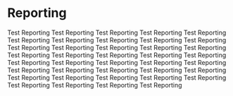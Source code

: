 # Reporting

Test Reporting Test Reporting Test Reporting Test Reporting Test Reporting Test Reporting Test Reporting Test Reporting Test Reporting Test Reporting Test Reporting Test Reporting Test Reporting Test Reporting Test Reporting Test Reporting Test Reporting Test Reporting Test Reporting Test Reporting Test Reporting Test Reporting Test Reporting Test Reporting Test Reporting Test Reporting Test Reporting Test Reporting Test Reporting Test Reporting Test Reporting Test Reporting Test Reporting Test Reporting Test Reporting Test Reporting Test Reporting Test Reporting Test Reporting 
